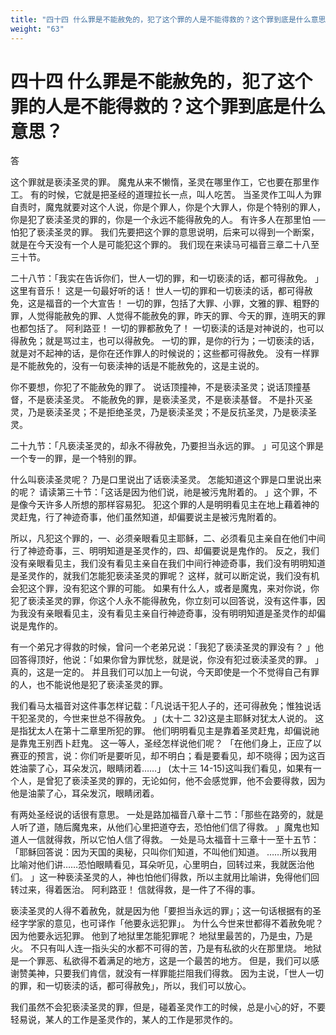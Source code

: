 ```yaml
---
title: "四十四 什么罪是不能赦免的，犯了这个罪的人是不能得救的？这个罪到底是什么意思？"
weight: "63"
---
```


# 四十四 什么罪是不能赦免的，犯了这个罪的人是不能得救的？这个罪到底是什么意思？

答

这个罪就是亵渎圣灵的罪。
魔鬼从来不懒惰，圣灵在哪里作工，它也要在那里作工。
有的时候，它就是把圣经的道理拉长一点，叫人吃苦。
当圣灵作工叫人为罪自责时，魔鬼就要对这个人说，你是个罪人，你是个大罪人，你是个特别的罪人，你是犯了亵渎圣灵的罪的，你是一个永远不能得赦免的人。
有许多人在那里怕 ── 怕犯了亵渎圣灵的罪。
我们先要把这个罪的意思说明，后来可以得到一个断案，就是在今天没有一个人是可能犯这个罪的。
我们现在来读马可福音三章二十八至三十节。

二十八节：「我实在告诉你们，世人一切的罪，和一切亵渎的话，都可得赦免。
」这里有音乐！
这是一句最好听的话！
世人一切的罪和一切亵渎的话，都可得赦免，这是福音的一个大宣告！
一切的罪，包括了大罪、小罪，文雅的罪、粗野的罪，人觉得能赦免的罪、人觉得不能赦免的罪，昨天的罪、今天的罪，连明天的罪也都包括了。
阿利路亚！
一切的罪都赦免了！
一切亵渎的话是对神说的，也可以得赦免；就是骂过主，也可以得赦免。
一切的罪，是你的行为；一切亵渎的话，就是对不起神的话，是你在还作罪人的时候说的；这些都可得赦免。
没有一样罪是不能赦免的，没有一句亵渎神的话是不能赦免的，这是主说的。

你不要想，你犯了不能赦免的罪了。
说话顶撞神，不是亵渎圣灵；说话顶撞基督，不是亵渎圣灵。
不能赦免的罪，是亵渎圣灵，不是亵渎基督。
不是扑灭圣灵，乃是亵渎圣灵；不是拒绝圣灵，乃是亵渎圣灵；不是反抗圣灵，乃是亵渎圣灵。

二十九节：「凡亵渎圣灵的，却永不得赦免，乃要担当永远的罪。
」可见这个罪是一个专一的罪，是一个特别的罪。

什么叫亵渎圣灵呢？
乃是口里说出了话亵渎圣灵。
怎能知道这个罪是口里说出来的呢？
请读第三十节：「这话是因为他们说，祂是被污鬼附着的。
」这个罪，不是像今天许多人所想的那样容易犯。
犯这个罪的人是明明看见主在地上藉着神的灵赶鬼，行了神迹奇事，他们虽然知道，却偏要说主是被污鬼附着的。

所以，凡犯这个罪的，一、必须亲眼看见主耶稣，二、必须看见主亲自在他们中间行了神迹奇事，三、明明知道是圣灵作的，四、却偏要说是鬼作的。
反之，我们没有亲眼看见主，我们没有看见主亲自在我们中间行神迹奇事，我们没有明明知道是圣灵作的，就我们怎能犯亵渎圣灵的罪呢？
这样，就可以断定说，我们没有机会犯这个罪，没有犯这个罪的可能。
如果有什么人，或者是魔鬼，来对你说，你犯了亵渎圣灵的罪，你这个人永不能得赦免，你立刻可以回答说，没有这件事，因为我没有亲眼看见主，没有看见主亲自行神迹奇事，没有明明知道是圣灵作的却偏说是鬼作的。

有一个弟兄才得救的时候，曾问一个老弟兄说：「我犯了亵渎圣灵的罪没有？
」他回答得顶好，他说：「如果你曾为罪忧愁，就是说，你没有犯过亵渎圣灵的罪。
」真的，这是一定的。
并且我们可以加上一句说，今天即使是一个不觉得自己有罪的人，也不能说他是犯了亵渎圣灵的罪。

我们看马太福音对这件事怎样记载：「凡说话干犯人子的，还可得赦免；惟独说话干犯圣灵的，今世来世总不得赦免。
」(太十二 32)这是主耶稣对犹太人说的。
这是指犹太人在第十二章里所犯的罪。
他们明明看见主是靠着圣灵赶鬼，却偏说祂是靠鬼王别西卜赶鬼。
这一等人，圣经怎样说他们呢？
「在他们身上，正应了以赛亚的预言，说：你们听是要听见，却不明白；看是要看见，却不晓得；因为这百姓油蒙了心，耳朵发沉，眼睛闭着……」
(太十三 14-15)这叫我们看见，如果有一个人，是曾犯了亵渎圣灵的罪的，无论如何，他不会感觉罪，他不会要得救，因为他是油蒙了心，耳朵发沉，眼睛闭着。

有两处圣经说的话很有意思。
一处是路加福音八章十二节：「那些在路旁的，就是人听了道，随后魔鬼来，从他们心里把道夺去，恐怕他们信了得救。
」魔鬼也知道人一信就得救，所以它怕人信了得救。
一处是马太福音十三章十一至十五节：「耶稣回答说：因为天国的奥秘，只叫你们知道，不叫他们知道。
……所以我用比喻对他们讲……恐怕眼睛看见，耳朵听见，心里明白，回转过来，我就医治他们。
」这一种亵渎圣灵的人，神也怕他们得救，所以主就用比喻讲，免得他们回转过来，得着医治。
阿利路亚！
信就得救，是一件了不得的事。

亵渎圣灵的人得不着赦免，就是因为他「要担当永远的罪」；这一句话根据有的圣经字学家的意见，也可译作「他要永远犯罪」。
为什么今世来世都得不着赦免呢？
因为他要永远犯罪。
他到了地狱里怎能犯罪呢？
地狱里最苦的，乃是虫，乃是火。
不只有叫人连一指头尖的水都不可得的苦，乃是有私欲的火在那里烧。
地狱是一个罪恶、私欲得不着满足的地方，这是一个最苦的地方。
但是，我们可以感谢赞美神，只要我们肯信，就没有一样罪能拦阻我们得救。
因为主说，「世人一切的罪，和一切亵渎的话，都可得赦免」，所以，我们可以放心。

我们虽然不会犯亵渎圣灵的罪，但是，碰着圣灵作工的时候，总是小心的好，不要轻易说，某人的工作是圣灵作的，某人的工作是邪灵作的。
